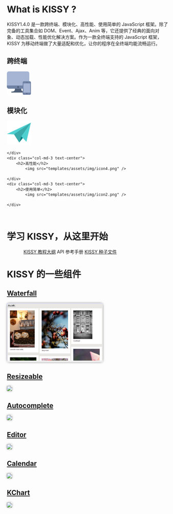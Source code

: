 

<!--div class="text-center" id="show-off"-->
<!--首焦图片-->
<!--/div-->
<!--div class="text-center">
	<img src="templates/assets/img/new-logo.png" width=200  />
</div-->

<p></p>

# What is KISSY ?

KISSY<span class="badge">1.4.0</span> 是一款跨终端、模块化、高性能、使用简单的 JavaScript 框架。除了完备的工具集合如 DOM、Event、Ajax、Anim 等，它还提供了经典的面向对象、动态加载、性能优化解决方案。作为一款全终端支持的 JavaScript 框架，KISSY 为移动终端做了大量适配和优化，让你的程序在全终端均能流畅运行。

<div class="row-fluid">
	<div class="col-md-3 text-center">
		<h2>跨终端</h2>
			<img src="templates/assets/img/icon1.png" />
	</div>
	<div class="col-md-3 text-center">
		<h2>模块化</h2>
			<img src="templates/assets/img/icon3.png" />
	
	</div>
	<div class="col-md-3 text-center">
		<h2>高性能</h2>
			<img src="templates/assets/img/icon4.png" />
	
	</div>
	<div class="col-md-3 text-center">
		<h2>使用简单</h2>
			<img src="templates/assets/img/icon2.png" />
	
	</div>
</div>

<p>&nbsp;</p>

# 学习 KISSY，从这里开始

<div class="jumbotron row-fluid text-center">
	<div style="max-width: 400px; margin: 0 auto">
		<a class="btn btn-primary btn-lg btn-block" href="get-started.html">KISSY 教程大纲</a>
		<a class="btn btn-info btn-lg btn-block">API 参考手册</a>
		<a class="btn btn-success btn-lg btn-block" href="http://g.tbcdn.cn/kissy/k/1.4.0/seed.js">KISSY 种子文件</a>
	</div>
</div>

# KISSY 的一些组件

<style>
.img-rounded{
	box-shadow:0 0 8px -3px black;
}

</style>

<div class="row-fluid index-box">
	<div class="col-md-4">
		<div class="caption text-center">
			<h2><a href="#">Waterfall</a></h2>
		</div>
		<img src="templates/assets/img/widget1.png" class="img-rounded img-responsive">
	</div>
	<div class="col-md-4">
		<div class="caption text-center">
			<h2><a href="">Resizeable</a></h2>
		</div>
		<img src="http://gtms04.alicdn.com/tps/i4/T109qzFXdbXXX_yTTS-300-185.png" class="img-rounded img-responsive">
	</div>
	<div class="col-md-4">
		<div class="caption text-center">
			<h2><a href="http://gallery.kissyui.com/autocomplete/1.2/guide/index.html">Autocomplete</a></h2>
		</div>
		<img src="http://gtms01.alicdn.com/tps/i1/T1YhiwFjFgXXX_yTTS-300-185.png" class="img-rounded img-responsive">
	</div>
</div>
<div class="row-fluid index-box">
	<div class="col-md-4">
		<div class="caption text-center">
			<h2><a href="">Editor</a></h2>
		</div>
		<img src="http://gtms02.alicdn.com/tps/i2/T1fn1AFnpbXXX_yTTS-300-185.png" class="img-rounded img-responsive">
	</div>
	<div class="col-md-4">
		<div class="caption text-center">
			<h2><a href="">Calendar</a></h2>
		</div>
		<img src="http://gtms03.alicdn.com/tps/i3/T1SJqBFX4bXXcKO_TS-300-186.png" class="img-rounded img-responsive">
	</div>
	<div class="col-md-4">
		<div class="caption text-center">
			<h2><a href="http://gallery.kissyui.com/kcharts/1.1/guide/index.html">KChart</a></h2>
		</div>
		<img src="http://gtms04.alicdn.com/tps/i4/T1tG5zFlleXXX_yTTS-300-185.png" class="img-rounded img-responsive">
	</div>
</div>

<p>&nbsp;</p>
